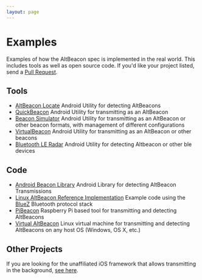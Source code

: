 ```yaml
---
layout: page
---
```


# Examples

Examples of how the AltBeacon spec is implemented in the real world. This includes tools as well as open source code. If you'd like your project listed, send a [Pull Request](https://github.com/AltBeacon/website).

## Tools
- [AltBeacon Locate](https://play.google.com/store/apps/details?id=com.radiusnetworks.locate) Android Utility for detecting AltBeacons
- [QuickBeacon](https://play.google.com/store/apps/details?id=com.radiusnetworks.quickbeacon) Android Utility for transmitting as an AltBeacon
- [Beacon Simulator](https://play.google.com/store/apps/details?id=net.alea.beaconsimulator) Android Utility for transmitting as an AltBeacon or other beacon formats, with management of different configurations
- [VirtualBeacon](https://play.google.com/store/apps/details?id=com.fruitmobile.app.vbeacon.trial) Android Utility for transmitting as an AltBeacon or other beacons
- [Bluetooth LE Radar](https://play.google.com/store/apps/details?id=com.fruitmobile.bluetoothradar) Android Utility for detecting Altbeacon or other ble devices

## Code

- [Android Beacon Library](http://github.com/AltBeacon/android-beacon-library) Android Library for detecting AltBeacon Transmissions
- [Linux AltBeacon Reference Implementation](https://github.com/RadiusNetworks/altbeacon-reference) Example code using the [BlueZ](http://www.bluez.org/) Bluetooth protocol stack
- [PiBeacon](http://store.radiusnetworks.com/collections/all/products/pibeacon) Raspberry Pi based tool for transmitting and detecting AltBeacons
- [Virtual AltBeacon](http://developer.radiusnetworks.com/altbeacon/virtual) Linux virtual machine for transmitting and detecting AltBeacons on any host OS (Windows, OS X, etc.)

## Other Projects

If you are looking for the unaffiliated iOS framework that allows transmitting in the background, [see here](https://github.com/CharruaLabs/AltBeacon).
